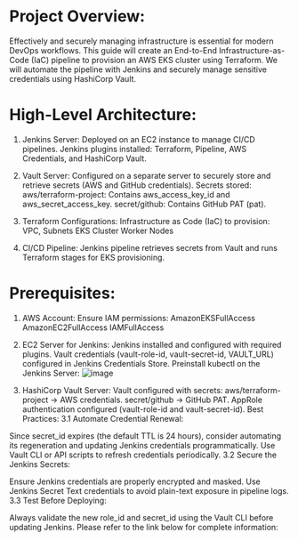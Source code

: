 # Project Overview:
Effectively and securely managing infrastructure is essential for modern DevOps workflows. This guide will create an End-to-End Infrastructure-as-Code (IaC) pipeline to provision an AWS EKS cluster using Terraform. We will automate the pipeline with Jenkins and securely manage sensitive credentials using HashiCorp Vault.

# High-Level Architecture:
1. Jenkins Server:
Deployed on an EC2 instance to manage CI/CD pipelines.
Jenkins plugins installed: Terraform, Pipeline, AWS Credentials, and HashiCorp Vault.

2. Vault Server:
Configured on a separate server to securely store and retrieve secrets (AWS and GitHub credentials).
Secrets stored:
aws/terraform-project: Contains aws_access_key_id and aws_secret_access_key.
secret/github: Contains GitHub PAT (pat).

3. Terraform Configurations:
Infrastructure as Code (IaC) to provision:
VPC, Subnets
EKS Cluster
Worker Nodes

4. CI/CD Pipeline:
Jenkins pipeline retrieves secrets from Vault and runs Terraform stages for EKS provisioning.

# Prerequisites:
1. AWS Account:
Ensure IAM permissions:
AmazonEKSFullAccess
AmazonEC2FullAccess
IAMFullAccess

2. EC2 Server for Jenkins:
Jenkins installed and configured with required plugins.
Vault credentials (vault-role-id, vault-secret-id, VAULT_URL) configured in Jenkins Credentials Store.
Preinstall kubectl on the Jenkins Server:
![image](https://github.com/user-attachments/assets/bc7015ed-e622-40dc-b48b-9203b5a73211)


4. HashiCorp Vault Server:
Vault configured with secrets:
aws/terraform-project → AWS credentials.
secret/github → GitHub PAT.
AppRole authentication configured (vault-role-id and vault-secret-id).
Best Practices:
3.1 Automate Credential Renewal:

Since secret_id expires (the default TTL is 24 hours), consider automating its regeneration and updating Jenkins credentials programmatically.
Use Vault CLI or API scripts to refresh credentials periodically.
3.2 Secure the Jenkins Secrets:

Ensure Jenkins credentials are properly encrypted and masked.
Use Jenkins Secret Text credentials to avoid plain-text exposure in pipeline logs.
3.3 Test Before Deploying:

Always validate the new role_id and secret_id using the Vault CLI before updating Jenkins.
Please refer to the link below for complete information:
